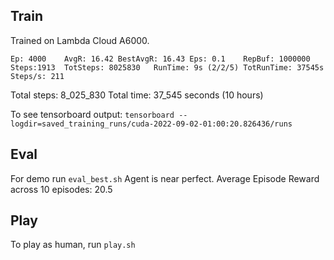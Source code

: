 ## Train
Trained on Lambda Cloud A6000.

```
Ep: 4000	AvgR: 16.42	BestAvgR: 16.43	Eps: 0.1	RepBuf: 1000000	Steps:1913	TotSteps: 8025830	RunTime: 9s (2/2/5)	TotRunTime: 37545s	Steps/s: 211
```


Total steps: 8_025_830
Total time: 37_545 seconds (10 hours)

To see tensorboard output:  `tensorboard --logdir=saved_training_runs/cuda-2022-09-02-01:00:20.826436/runs`

## Eval
For demo run `eval_best.sh`
Agent is near perfect.
Average Episode Reward across 10 episodes: 20.5


## Play
To play as human, run `play.sh`

